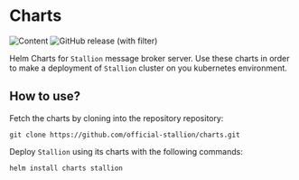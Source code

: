 # Charts

![Content](https://img.shields.io/badge/content-Helm-blue)
![GitHub release (with filter)](https://img.shields.io/github/v/release/official-stallion/stallion-charts)

Helm Charts for ```Stallion``` message broker server. Use these charts in order to make
a deployment of ```Stallion``` cluster on you kubernetes environment.

## How to use?

Fetch the charts by cloning into the repository repository:

```shell
git clone https://github.com/official-stallion/charts.git
```

Deploy ```Stallion``` using its charts with the following commands:

```shell
helm install charts stallion
```
